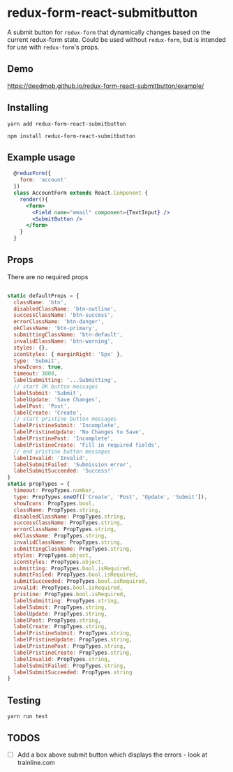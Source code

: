 # redux-form-react-submitbutton

A submit button for `redux-form` that dynamically changes based on the current redux-form state.
Could be used without `redux-form`, but is intended for use with `redux-form`'s props.

## Demo

https://deedmob.github.io/redux-form-react-submitbutton/example/

## Installing

`yarn add redux-form-react-submitbutton`

`npm install redux-form-react-submitbutton`

## Example usage

```jsx
  @reduxForm({
    form: 'account'
  })
  class AccountForm extends React.Component {
    render(){
      <form>
        <Field name="email" component={TextInput} />
        <SubmitButton />
      </form>
    }
  }
```

## Props

There are no required props

```js

static defaultProps = {
  className: 'btn',
  disabledClassName: 'btn-outline',
  successClassName: 'btn-success',
  errorClassName: 'btn-danger',
  okClassName: 'btn-primary',
  submittingClassName: 'btn-default',
  invalidClassName: 'btn-warning',
  styles: {},
  iconStyles: { marginRight: '5px' },
  type: 'Submit',
  showIcons: true,
  timeout: 3000,
  labelSubmitting: '...Submitting',
  // start OK button messages
  labelSubmit: 'Submit',
  labelUpdate: 'Save Changes',
  labelPost: 'Post',
  labelCreate: 'Create',
  // start pristine button messages
  labelPristineSubmit: 'Incomplete',
  labelPristineUpdate: 'No Changes to Save',
  labelPristinePost: 'Incomplete',
  labelPristineCreate: 'Fill in required fields',
  // end pristine button messages
  labelInvalid: 'Invalid',
  labelSubmitFailed: 'Submission error',
  labelSubmitSucceeded: 'Success!'
}
static propTypes = {
  timeout: PropTypes.number,
  type: PropTypes.oneOf(['Create', 'Post', 'Update', 'Submit']),
  showIcons: PropTypes.bool,
  className: PropTypes.string,
  disabledClassName: PropTypes.string,
  successClassName: PropTypes.string,
  errorClassName: PropTypes.string,
  okClassName: PropTypes.string,
  invalidClassName: PropTypes.string,
  submittingClassName: PropTypes.string,
  styles: PropTypes.object,
  iconStyles: PropTypes.object,
  submitting: PropTypes.bool.isRequired,
  submitFailed: PropTypes.bool.isRequired,
  submitSucceeded: PropTypes.bool.isRequired,
  invalid: PropTypes.bool.isRequired,
  pristine: PropTypes.bool.isRequired,
  labelSubmitting: PropTypes.string,
  labelSubmit: PropTypes.string,
  labelUpdate: PropTypes.string,
  labelPost: PropTypes.string,
  labelCreate: PropTypes.string,
  labelPristineSubmit: PropTypes.string,
  labelPristineUpdate: PropTypes.string,
  labelPristinePost: PropTypes.string,
  labelPristineCreate: PropTypes.string,
  labelInvalid: PropTypes.string,
  labelSubmitFailed: PropTypes.string,
  labelSubmitSucceeded: PropTypes.string
}

```

## Testing

`yarn run test`

## TODOS

- [ ] Add a box above submit button which displays the errors - look at trainline.com
